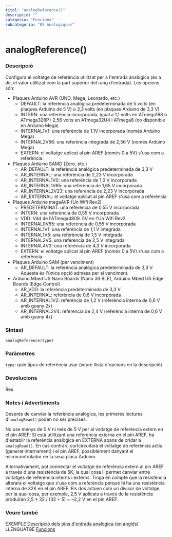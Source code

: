 ```yaml
---
títol: "analogReference()"
descripció: ""
categoria: "Funcions"
subcategoria: "ES Analogiques"
---
```


# analogReference()

### Descripció

Configura el voltatge de referència utilitzat per a l'entrada analògica (és a dir, el valor utilitzat com la part superior del rang d'entrada). Les opcions són:
- Plaques Arduino AVR (UNO, Mega, Leonardo, etc.)
  - DEFAULT: la referència analògica predeterminada de 5 volts (en plaques Arduino de 5 V) o 3,3 volts (en plaques Arduino de 3,3 V)
  - INTERN: una referència incorporada, igual a 1,1 volts en ATmega168 o ATmega328P i 2,56 volts en ATmega32U4 i ATmega8 (no disponible en Arduino Mega)
  - INTERNAL1V1: una referència de 1.1V incorporada (només Arduino Mega)
  - INTERNAL2V56: una referència integrada de 2,56 V (només Arduino Mega)
  - EXTERN: el voltatge aplicat al pin AREF (només 0 a 5V) s'usa com a referència.
- Plaques Arduino SAMD (Zero, etc.)
  - AR_DEFAULT: la referència analògica predeterminada de 3,3 V
  - AR_INTERNAL: una referència de 2,23 V incorporada
  - AR_INTERNAL1V0: una referència de 1,0 V incorporada
  - AR_INTERNAL1V65: una referència de 1,65 V incorporada
  - AR_INTERNAL2V23: una referència de 2,23 V incorporada
  - AR_EXTERNAL: el voltatge aplicat al pin AREF s'usa com a referència
- Plaques Arduino megaAVR (Un Wifi Rev2)
  - PREDETERMINAT: una referència de 0,55 V incorporada
  - INTERN: una referència de 0,55 V incorporada
  - VDD: Vdd de l'ATmega4809. 5V en l'Un Wifi Rev2
  - INTERNAL0V55: una referència de 0,55 V incorporada
  - INTERNAL1V1: una referència de 1,1 V integrada
  - INTERNAL1V5: una referència de 1,5 V integrada
  - INTERNAL2V5: una referència de 2,5 V integrada
  - INTERNAL4V3: una referència de 4,3 V incorporada
  - EXTERN: el voltatge aplicat al pin AREF (només 0 a 5V) s'usa com a referència
- Plaques Arduino SAM (per venciment)
  - AR_DEFAULT: la referència analògica predeterminada de 3,3 V. Aquesta és l'única opció admesa per al venciment.
- Arduino Mbed US Nano Boards (Nano 33 BLE), Arduino Mbed US Edge Boards (Edge Control)
  - AR_VDD: la referència predeterminada de 3,3 V
  - AR_INTERNAL: referència de 0,6 V incorporada
  - AR_INTERNAL1V2: referència de 1,2 V (referència interna de 0,6 V amb guany 2x)
  - AR_INTERNAL2V4: referència de 2,4 V (referència interna de 0,6 V amb guany 4x)

### Sintaxi

`analogReference(type)`

### Paràmetres

`type`: quin tipus de referència usar (veure llista d'opcions en la descripció).

### Devolucions

Res

### Notes i Advertiments

Després de canviar la referència analògica, les primeres lectures d'`analogRead()` poden no ser precises.

No use menys de 0 V ni més de 5 V per al voltatge de referència extern en el pin AREF! Si està utilitzant una referència externa en el pin AREF,
ha d'establir la referència analògica en EXTERNA abans de cridar a `analogRead()`. En cas contrari, curtcircuitarà el voltatge de referència actiu
(generat internament) i el pin AREF, possiblement danyant el microcontrolador en la seua placa Arduino.

Alternativament, pot connectar el voltatge de referència extern al pin AREF a través d'una resistència de 5K, la qual cosa li permet canviar entre
voltatges de referència interns i externs. Tinga en compte que la resistència alterarà el voltatge que s'usa com a referència perquè hi ha una resistència
interna de 32K en el pin AREF. Els dos actuen com un divisor de voltatge, per la qual cosa, per exemple, 2,5 V aplicats a través de la resistència produiran
2,5 * 32 / (32 + 5) = ~2,2 V en el pin AREF.

### Veure també

EXEMPLE [Descripció dels pins d'entrada analògica (en anglés)](http://arduino.cc/en/Tutorial/AnalogInputPins)  
LLENGUATGE [Funcions](../../Funcions.md)
